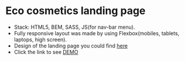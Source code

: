 # Eco cosmetics landing page
- Stack: HTML5, BEM, SASS, JS(for nav-bar menu).
- Fully responsive layout was made by using Flexbox(mobiles, tablets, laptops, high screen).
- Design of the landing page you could find [here](https://www.figma.com/file/Jryi2RU2LgK2bfwsxldABC/brand_of_eco-cosmetics-(Copy))
- Click the link to see [DEMO](https://<your_account>.github.io/Eco_cosmetics/)
